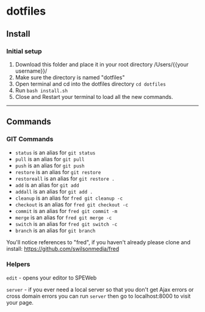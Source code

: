 # dotfiles

## Install

### Initial setup

1. Download this folder and place it in your root directory /Users/{{your username}}/
2. Make sure the directory is named "dotfiles"
3. Open terminal and cd into the dotfiles directory `cd dotfiles`
4. Run `bash install.sh`
5. Close and Restart your terminal to load all the new commands.

---

## Commands

### GIT Commands

- `status` is an alias for `git status`
- `pull` is an alias for `git pull`
- `push` is an alias for `git push`
- `restore` is an alias for `git restore`
- `restoreall` is an alias for `git restore .`
- `add` is an alias for `git add`
- `addall` is an alias for `git add .`
- `cleanup` is an alias for `fred git cleanup -c`
- `checkout` is an alias for `fred git checkout -c`
- `commit` is an alias for `fred git commit -m`
- `merge` is an alias for `fred git merge -c`
- `switch` is an alias for `fred git switch -c`
- `branch` is an alias for `git branch`

You'll notice references to "fred", if you haven't already please clone and install:
https://github.com/swilsonmedia/fred

### Helpers

`edit` - opens your editor to SPEWeb

`server` - if you ever need a local server so that you don't get Ajax errors or cross domain errors you can run `server` then go to localhost:8000 to visit your page.

